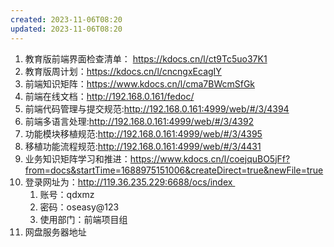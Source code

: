 ```yaml
---
created: 2023-11-06T08:20
updated: 2023-11-06T08:20
---
```

1. 教育版前端界面检查清单： https://kdocs.cn/l/ct9Tc5uo37K1  
2. 教育版周计划：https://kdocs.cn/l/cncngxEcagIY  
3. 前端知识矩阵：https://www.kdocs.cn/l/cma7BWcmSfGk  
4. 前端在线文档：http://192.168.0.161/fedoc/  
5. 前端代码管理与提交规范:http://192.168.0.161:4999/web/#/3/4394  
6. 前端多语言处理:http://192.168.0.161:4999/web/#/3/4392  
7. 功能模块移植规范:http://192.168.0.161:4999/web/#/3/4395  
8. 移植功能流程规范:http://192.168.0.161:4999/web/#/3/4431  
9. 业务知识矩阵学习和推进：https://www.kdocs.cn/l/coejquBO5jFf?from=docs&startTime=1688975151006&createDirect=true&newFile=true  
10. 登录网址为：http://119.36.235.229:6688/ocs/index   
	1. 账号：qdxmz   
	2. 密码：oseasy@123   
	3. 使用部门：前端项目组
11. 网盘服务器地址
